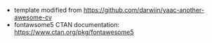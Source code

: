 
- template modified from https://github.com/darwiin/yaac-another-awesome-cv
- fontawsome5 CTAN documentation: https://www.ctan.org/pkg/fontawesome5